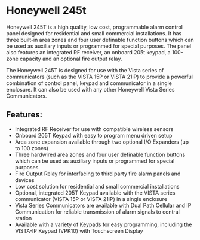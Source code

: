 # Honeywell 245t

Honeywell 245T is a high quality, low cost, programmable alarm control panel designed for residential and small commercial installations. It has three built-in area zones and four user definable function buttons which can be used as auxiliary inputs or programmed for special purposes. The panel also features an integrated RF receiver, an onboard 205t keypad, a 100-zone capacity and an optional fire output relay.

The Honeywell 245T is designed for use with the Vista series of communicators (such as the VISTA 15P or VISTA 21iP) to provide a powerful combination of control panel, keypad and communicator in a single enclosure. It can also be used with any other Honeywell Vista Series Communicators.

## Features:

- Integrated RF Receiver for use with compatible wireless sensors
- Onboard 205T Keypad with easy to program menu driven setup
- Area zone expansion available through two optional I/O Expanders (up to 100 zones)
- Three hardwired area zones and four user definable function buttons which can be used as auxiliary inputs or programmed for special purposes
- Fire Output Relay for interfacing to third party fire alarm panels and devices
- Low cost solution for residential and small commercial installations
- Optional, integrated 205T Keypad available with the VISTA series communicator (VISTA 15P or VISTA 21iP) in a single enclosure
- Vista Series Communicators are available with Dual Path Cellular and IP Communication for reliable transmission of alarm signals to central station
- Available with a variety of Keypads for easy programming, including the VISTA-IP Keypad (VPK10) with Touchscreen Display
